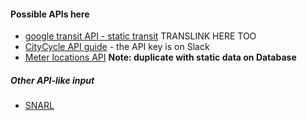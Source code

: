 #### Possible APIs here
* [google transit API - static transit](https://developers.google.com/transit/gtfs/reference/) TRANSLINK HERE TOO
* [CityCycle API guide](https://developer.jcdecaux.com/#/opendata/vls?page=getstarted) - the API key is on Slack
* [Meter locations API](https://www.data.brisbane.qld.gov.au/data/dataset/brisbane-parking-meters/resource/1f951eb6-f2e8-4a8a-a5e0-98d744ea719b) __Note: duplicate with static data on Database__

##### Other API-like input
* [SNARL](http://queensland.snarl.com.au/map)
